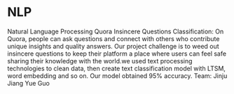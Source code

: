 # NLP
Natural Language Processing
Quora Insincere Questions Classification:
On Quora, people can ask questions and connect with others who contribute unique insights and quality answers. Our project challenge is to weed out insincere questions to keep their platform a place where users can feel safe sharing their knowledge with the world.we used text processing technologies to clean data, then create text classification model with LTSM, word embedding and so on. Our model obtained 95% accuracy.
Team:
Jinju Jiang
Yue Guo
